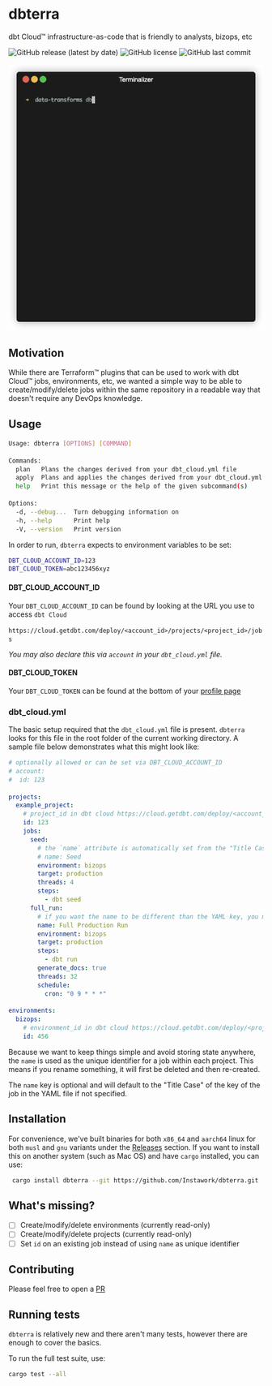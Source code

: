 # dbterra

dbt Cloud™️ infrastructure-as-code that is friendly to analysts, bizops, etc

![GitHub release (latest by date)](https://img.shields.io/github/v/release/Instawork/dbterra)
![GitHub license](https://img.shields.io/github/license/Instawork/dbterra)
![GitHub last commit](https://img.shields.io/github/last-commit/Instawork/dbterra)

<img src="assets/terminal-plan.gif" width="512"/>

## Motivation

While there are Terraform™️ plugins that can be used to work with dbt Cloud™️ jobs, environments, etc, we wanted a simple way to be able to create/modify/delete jobs within the same repository in a readable way that doesn't require any DevOps knowledge.

## Usage

```bash
Usage: dbterra [OPTIONS] [COMMAND]

Commands:
  plan   Plans the changes derived from your dbt_cloud.yml file
  apply  Plans and applies the changes derived from your dbt_cloud.yml file
  help   Print this message or the help of the given subcommand(s)

Options:
  -d, --debug...  Turn debugging information on
  -h, --help      Print help
  -V, --version   Print version
```

In order to run, `dbterra` expects to environment variables to be set:

```bash
DBT_CLOUD_ACCOUNT_ID=123
DBT_CLOUD_TOKEN=abc123456xyz
```

#### DBT_CLOUD_ACCOUNT_ID

Your `DBT_CLOUD_ACCOUNT_ID` can be found by looking at the URL you use to access `dbt Cloud`

`https://cloud.getdbt.com/deploy/<account_id>/projects/<project_id>/jobs`

*You may also declare this via `account` in your `dbt_cloud.yml` file.*

#### DBT_CLOUD_TOKEN

Your `DBT_CLOUD_TOKEN` can be found at the bottom of your [profile page](https://cloud.getdbt.com/settings/profile)

### dbt_cloud.yml

The basic setup required that the `dbt_cloud.yml` file  is present. `dbterra` looks for this file in the root folder of the current working directory. A sample file below demonstrates what this might look like:

```yml
# optionally allowed or can be set via DBT_CLOUD_ACCOUNT_ID 
# account:
#  id: 123

projects:
  example_project:
    # project_id in dbt cloud https://cloud.getdbt.com/deploy/<account_id>/projects/<project_id>/jobs
    id: 123
    jobs:
      seed:
        # the `name` attribute is automatically set from the "Title Case" of the YAML key
        # name: Seed
        environment: bizops
        target: production
        threads: 4
        steps:
          - dbt seed
      full_run:
        # if you want the name to be different than the YAML key, you may set it manually
        name: Full Production Run
        environment: bizops
        target: production
        steps:
          - dbt run
        generate_docs: true
        threads: 32
        schedule:
          cron: "0 9 * * *"
      
environments:
  bizops:
    # environment_id in dbt cloud https://cloud.getdbt.com/deploy/<project_id>/projects/<project_id>/environments/<environment_id>
    id: 456
```

Because we want to keep things simple and avoid storing state anywhere, the `name` is used as the unique identifier for a job within each project. This means if you rename something, it will first be deleted and then re-created.

The `name` key is optional and will default to the "Title Case" of the key of the job in the YAML file if not specified.

## Installation

For convenience, we've built binaries for both `x86_64` and `aarch64` linux for both `musl` and `gnu` variants under the [Releases](https://github.com/Instawork/dbterra/releases) section. If you want to install this on another system (such as Mac OS) and have `cargo` installed, you can use:

```bash
 cargo install dbterra --git https://github.com/Instawork/dbterra.git
 ```

## What's missing?

- [ ] Create/modify/delete environments (currently read-only)
- [ ] Create/modify/delete projects (currently read-only)
- [ ] Set `id` on an existing job instead of using `name` as unique identifier

## Contributing

Please feel free to open a [PR](https://github.com/Instawork/dbterra/pulls)

## Running tests

`dbterra` is relatively new and there aren't many tests, however there are enough to cover the basics.

To run the full test suite, use:

```bash
cargo test --all
```
